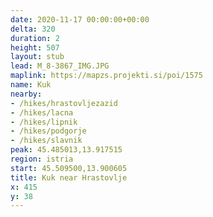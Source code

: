 ```yaml
---
date: 2020-11-17 00:00:00+00:00
delta: 320
duration: 2
height: 507
layout: stub
lead: M_8-3867_IMG.JPG
maplink: https://mapzs.projekti.si/poi/1575
name: Kuk
nearby:
- /hikes/hrastovljezazid
- /hikes/lacna
- /hikes/lipnik
- /hikes/podgorje
- /hikes/slavnik
peak: 45.485013,13.917515
region: istria
start: 45.509500,13.900605
title: Kuk near Hrastovlje
x: 415
y: 38
---
```

